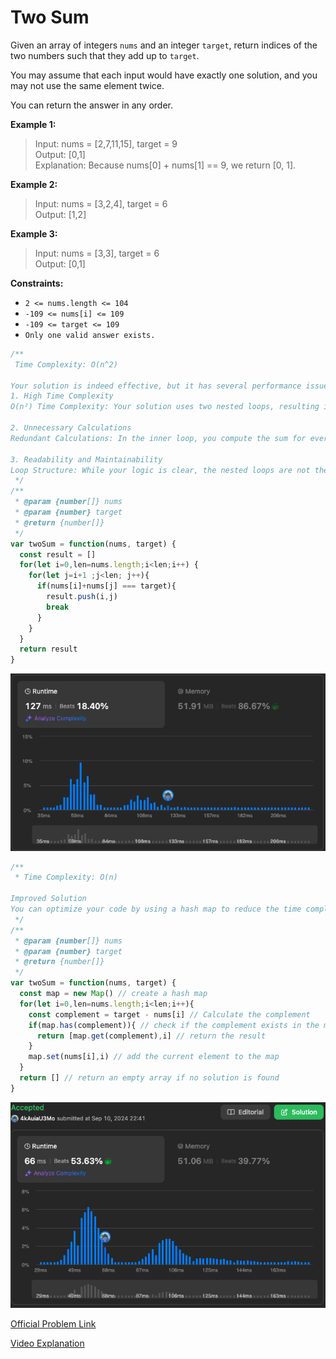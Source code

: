 # Two Sum

Given an array of integers `nums` and an integer `target`, return indices of the two numbers such that they add up to `target`.

You may assume that each input would have exactly one solution, and you may not use the same element twice.

You can return the answer in any order.

**Example 1:**
> Input: nums = [2,7,11,15], target = 9 </br>
> Output: [0,1] </br>
> Explanation: Because nums[0] + nums[1] == 9, we return [0, 1].

**Example 2:**
> Input: nums = [3,2,4], target = 6  </br>
> Output: [1,2]

**Example 3:**
> Input: nums = [3,3], target = 6 </br>
> Output: [0,1]

**Constraints:**

- `2 <= nums.length <= 104`
- `-109 <= nums[i] <= 109`
- `-109 <= target <= 109`
- `Only one valid answer exists.`

```javascript
/**
 Time Complexity: O(n^2)

Your solution is indeed effective, but it has several performance issues and areas for improvement, especially when dealing with larger arrays. The main problems are as follows:
1. High Time Complexity
O(n²) Time Complexity: Your solution uses two nested loops, resulting in a time complexity of O(n²). This is inefficient for larger arrays. For example, if the length of nums increases to thousands or tens of thousands, the performance will significantly degrade.

2. Unnecessary Calculations
Redundant Calculations: In the inner loop, you compute the sum for every pair of elements. If a match is not found, those calculations are completely unnecessary. Using a hash table can help avoid redundant calculations and check for matching elements in constant time.

3. Readability and Maintainability
Loop Structure: While your logic is clear, the nested loops are not the most optimal approach, which might confuse other developers when maintaining the code, as this implementation isn't concise or straightforward.
 */
/**
 * @param {number[]} nums
 * @param {number} target
 * @return {number[]}
 */
var twoSum = function(nums, target) {
  const result = []
  for(let i=0,len=nums.length;i<len;i++) {
    for(let j=i+1 ;j<len; j++){
      if(nums[i]+nums[j] === target){
        result.push(i,j)
        break
      }
    }
  }
  return result
}
```

![1twoSum01](./image/1twoSum01.png)

```javascript
/**
 * Time Complexity: O(n)

Improved Solution
You can optimize your code by using a hash map to reduce the time complexity to O(n). Here’s an example of the improved code
 */
/**
 * @param {number[]} nums
 * @param {number} target
 * @return {number[]}
 */
var twoSum = function(nums, target) {
  const map = new Map() // create a hash map
  for(let i=0,len=nums.length;i<len;i++){
    const complement = target - nums[i] // Calculate the complement 
    if(map.has(complement)){ // check if the complement exists in the map
      return [map.get(complement),i] // return the result
    }
    map.set(nums[i],i) // add the current element to the map
  }
  return [] // return an empty array if no solution is found
}
```

![1twoSum02](./image/1twoSum02.png)

[Official Problem Link](https://leetcode.com/problems/two-sum/description/)

[Video Explanation](https://youtu.be/isGKzmwDREg?si=aDoiflHaPkVu11-h)
